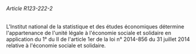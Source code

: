 ###### Article R123-222-2

L'Institut national de la statistique et des études économiques détermine l'appartenance de l'unité légale à l'économie sociale et solidaire en application du 1° du II de l'article 1er de la loi n° 2014-856 du 31 juillet 2014 relative à l'économie sociale et solidaire.

